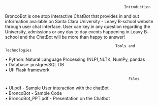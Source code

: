                                                           Introduction
BroncoBot is one stop interactive ChatBot that provides in and out information available on Santa Clara University - Leavy B-school website through user chat interface. User can key in any question regarding the University, admissions or any day to day events happening in Leavy B- school and the ChatBot will be more than happy to answer!

                                                      Tools and Technologies 
•	Python: Natural Language Processing (NLP),NLTK, NumPy, pandas <br />
•	Database: postgresSQL DB <br />
•	UI: Flask framework

                                                            Files
•	UI.pdf - Sample User interaction with the chatBot <br />
•	BroncoBot - Sample Code <br />
•	BroncoBot_PPT.pdf - Presentation on the Chatbot

                                                         
